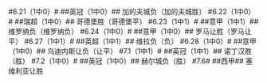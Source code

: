 ﻿#6.21（1中0）#
##英冠（1中0）##
加的夫城负（加的夫城胜）
#6.22（1中0）#
##瑞超（1中0）##
哥德堡胜（哥德堡平）
#6.23（1中1）#
##意甲（1中1）##
维罗纳负（维罗纳负）
#6.24（1中0）#
##意甲（1中0）##
罗马让胜（罗马让平）
#6.27（1中1）#
##英超（1中1）##
维拉负（负）
#6.28（1中0）#
##意甲（1中0）##
乌迪内斯让负（让平）
#7.1（1中1）#
##英冠（1中1）##
诺丁汉胜（胜）
#7.2（1中0）#
##英冠（1中0）##
赫尔城负（胜）
#7.6#
##西甲##
塞维利亚让胜